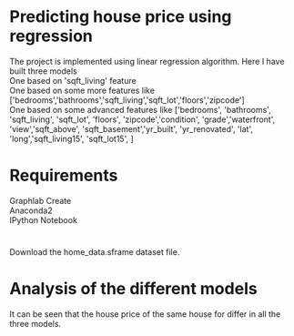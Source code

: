 # Predicting house price using regression
The project is implemented using linear regression algorithm. Here I have built three models   
One based on 'sqft_living' feature  
One based on some more features like ['bedrooms','bathrooms','sqft_living','sqft_lot','floors','zipcode']  
One based on some advanced features like ['bedrooms', 'bathrooms', 'sqft_living', 'sqft_lot', 'floors', 'zipcode','condition', 'grade','waterfront', 'view','sqft_above',
'sqft_basement','yr_built', 'yr_renovated', 'lat', 'long','sqft_living15', 'sqft_lot15', ] 
# Requirements
Graphlab Create  
Anaconda2  
IPython Notebook
#
Download the home_data.sframe dataset file.
# Analysis of the different models
It can be seen that the house price of the same house for differ in all the three models. 
